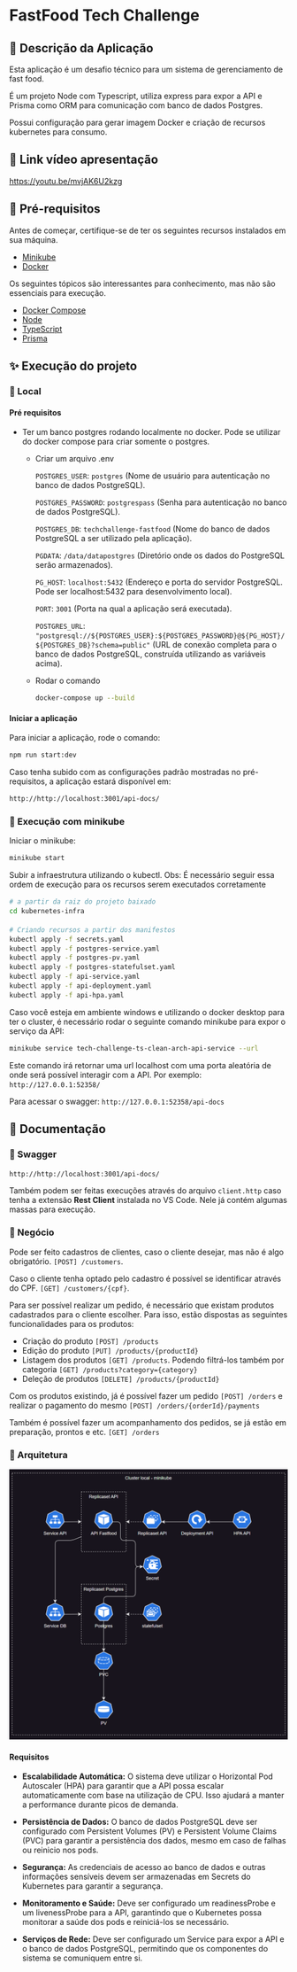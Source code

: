 # FastFood Tech Challenge

## 📜 Descrição da Aplicação

Esta aplicação é um desafio técnico para um sistema de gerenciamento de fast food.

É um projeto Node com Typescript, utiliza express para expor a API e Prisma como ORM para comunicação com banco de dados Postgres.

Possui configuração para gerar imagem Docker e criação de recursos kubernetes para consumo.

## 🔗 Link vídeo apresentação
https://youtu.be/mvjAK6U2kzg

## 📌 Pré-requisitos

Antes de começar, certifique-se de ter os seguintes recursos instalados em sua máquina.

- [Minikube](https://minikube.sigs.k8s.io/docs/start)
- [Docker](https://docs.docker.com/get-docker/)

Os seguintes tópicos são interessantes para conhecimento, mas não são essenciais para execução.
- [Docker Compose](https://docs.docker.com/compose/install/)
- [Node](https://nodejs.org/pt)
- [TypeScript](https://www.typescriptlang.org/)
- [Prisma](https://www.prisma.io/docs/getting-started)

## ✨ Execução do projeto

### 🔆 Local

#### Pré requisitos
- Ter um banco postgres rodando localmente no docker. Pode se utilizar do docker compose para criar somente o postgres.
  - Criar um arquivo .env

    `POSTGRES_USER`: `postgres` (Nome de usuário para autenticação no banco de dados PostgreSQL).

    `POSTGRES_PASSWORD`: `postgrespass` (Senha para autenticação no banco de dados PostgreSQL).

    `POSTGRES_DB`: `techchallenge-fastfood` (Nome do banco de dados PostgreSQL a ser utilizado pela aplicação).

    `PGDATA`: `/data/datapostgres` (Diretório onde os dados do PostgreSQL serão armazenados).

    `PG_HOST`: `localhost:5432` (Endereço e porta do servidor PostgreSQL. Pode ser localhost:5432 para desenvolvimento local).

    `PORT`: `3001` (Porta na qual a aplicação será executada).

    `POSTGRES_URL`: `"postgresql://${POSTGRES_USER}:${POSTGRES_PASSWORD}@${PG_HOST}/${POSTGRES_DB}?schema=public"` (URL de conexão completa para o banco de dados PostgreSQL, construída utilizando as variáveis acima).
  - Rodar o comando
    ```sh
    docker-compose up --build
    ```

#### Iniciar a aplicação
Para iniciar a aplicação, rode o comando:
```sh
npm run start:dev
```

Caso tenha subido com as configurações padrão mostradas no pré-requisitos, a aplicação estará disponível em:  
```sh
http://http://localhost:3001/api-docs/
```

### 🔆 Execução com minikube
Iniciar o minikube:
```sh
minikube start
```

Subir a infraestrutura utilizando o kubectl. Obs: É necessário seguir essa ordem de execução para os recursos serem executados corretamente
```sh
# a partir da raiz do projeto baixado
cd kubernetes-infra

# Criando recursos a partir dos manifestos
kubectl apply -f secrets.yaml
kubectl apply -f postgres-service.yaml
kubectl apply -f postgres-pv.yaml
kubectl apply -f postgres-statefulset.yaml
kubectl apply -f api-service.yaml
kubectl apply -f api-deployment.yaml
kubectl apply -f api-hpa.yaml
```

Caso você esteja em ambiente windows e utilizando o docker desktop para ter o cluster, é necessário rodar o seguinte comando minikube para expor o serviço da API:

```sh
minikube service tech-challenge-ts-clean-arch-api-service --url
```

Este comando irá retornar uma url localhost com uma porta aleatória de onde será possível interagir com a API. Por exemplo:
`http://127.0.0.1:52358/`

Para acessar o swagger: `http://127.0.0.1:52358/api-docs`

## 📖 Documentação

### 🔆 Swagger
`http://http://localhost:3001/api-docs/`

Também podem ser feitas execuções através do arquivo `client.http` caso tenha a extensão **Rest Client** instalada no VS Code. Nele já contém algumas massas para execução.

### 🔆 Negócio

Pode ser feito cadastros de clientes, caso o cliente desejar, mas não é algo obrigatório. `[POST] /customers`.

Caso o cliente tenha optado pelo cadastro é possível se identificar através do CPF. `[GET] /customers/{cpf}`.

Para ser possível realizar um pedido, é necessário que existam produtos cadastrados para o cliente escolher. Para isso, estão dispostas as seguintes funcionalidades para os produtos:
- Criação do produto `[POST] /products`
- Edição do produto `[PUT] /products/{productId}`
- Listagem dos produtos `[GET] /products`. Podendo filtrá-los também por categoria `[GET] /products?category={category}`
- Deleção de produtos `[DELETE] /products/{productId}`

Com os produtos existindo, já é possível fazer um pedido `[POST] /orders` e realizar o pagamento do mesmo `[POST] /orders/{orderId}/payments`

Também é possível fazer um acompanhamento dos pedidos, se já estão em preparação, prontos e etc. `[GET] /orders`

### 🔆 Arquitetura
![Arquitetura Kubernetes](kubernetes-infra/arquitetura.png)

#### Requisitos
- **Escalabilidade Automática:**
  O sistema deve utilizar o Horizontal Pod Autoscaler (HPA) para garantir que a API possa escalar automaticamente com base na utilização de CPU. Isso ajudará a manter a performance durante picos de demanda.

- **Persistência de Dados:**
  O banco de dados PostgreSQL deve ser configurado com Persistent Volumes (PV) e Persistent Volume Claims (PVC) para garantir a persistência dos dados, mesmo em caso de falhas ou reinicio nos pods.

- **Segurança:**
  As credenciais de acesso ao banco de dados e outras informações sensíveis devem ser armazenadas em Secrets do Kubernetes para garantir a segurança.

- **Monitoramento e Saúde:**
  Deve ser configurado um readinessProbe e um livenessProbe para a API, garantindo que o Kubernetes possa monitorar a saúde dos pods e reiniciá-los se necessário.

- **Serviços de Rede:**
  Deve ser configurado um Service para expor a API e o banco de dados PostgreSQL, permitindo que os componentes do sistema se comuniquem entre si.